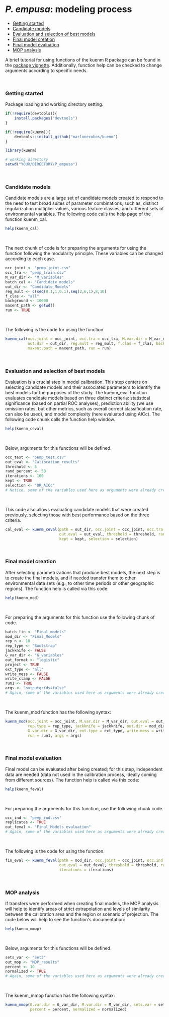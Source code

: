 *P. empusa*: modeling process
================

-   [Getting started](#getting-started)
-   [Candidate models](#candidate-models)
-   [Evaluation and selection of best models](#evaluation-and-selection-of-best-models)
-   [Final model creation](#final-model-creation)
-   [Final model evaluation](#final-model-evaluation)
-   [MOP analysis](#mop-analysis)

A brief tutorial for using functions of the kuenm R package can be found in the <a href="https://github.com/manubio13/kuenm" target="_blank">package vignette</a>. Additionally, function help can be checked to change arguments according to specific needs.

<br>

### Getting started

Package loading and working directory setting.

``` r
if(!require(devtools)){
    install.packages("devtools")
}

if(!require(kuenm)){
    devtools::install_github("marlonecobos/kuenm")
}

library(kuenm)

# working directory
setwd("YOUR/DIRECTORY/P_empusa")
```

<br>

### Candidate models

Candidate models are a large set of candidate models created to respond to the need to test broad suites of parameter combinations, such as, distinct regularization multiplier values, various feature classes, and different sets of environmental variables. The following code calls the help page of the function kuenm\_cal.

``` r
help(kuenm_cal)
```

<br>

The next chunk of code is for preparing the arguments for using the function following the modularity principle. These variables can be changed according to each case.

``` r
occ_joint <- "pemp_joint.csv"
occ_tra <- "pemp_train.csv"
M_var_dir <- "M_variables"
batch_cal <- "Candidate_models"
out_dir <- "Candidate_Models"
reg_mult <- c(seq(0.1,1,0.1),seq(2,6,1),8,10)
f_clas <- "all"
background <- 10000
maxent_path <- getwd()
run <- TRUE
```

<br>

The following is the code for using the function.

``` r
kuenm_cal(occ.joint = occ_joint, occ.tra = occ_tra, M.var.dir = M_var_dir, batch = batch_cal,
          out.dir = out_dir, reg.mult = reg_mult, f.clas = f_clas, background = background,
          maxent.path = maxent_path, run = run)
```

<br>

### Evaluation and selection of best models

Evaluation is a crucial step in model calibration. This step centers on selecting candidate models and their associated parameters to identify the best models for the purposes of the study. The kuenm\_eval function evaluates candidate models based on three distinct criteria: statistical significance (based on partial ROC analyses), prediction ability (we use omission rates, but other metrics, such as overall correct classification rate, can also be used), and model complexity (here evaluated using AICc). The following code chunk calls the function help window.

``` r
help(kuenm_ceval)
```

<br>

Below, arguments for this functions will be defined.

``` r
occ_test <- "pemp_test.csv"
out_eval <- "Calibration_results"
threshold <- 5
rand_percent <- 50
iterations <- 100
kept <- TRUE
selection <- "OR_AICc"
# Notice, some of the variables used here as arguments were already created for the previous function
```

<br>

This code also allows evaluating candidate models that were created previously, selecting those with best performance based on the three criteria.

``` r
cal_eval <- kuenm_ceval(path = out_dir, occ.joint = occ_joint, occ.tra = occ_tra, occ.test = occ_test, batch = batch_cal,
                        out.eval = out_eval, threshold = threshold, rand.percent = rand_percent, iterations = iterations,
                        kept = kept, selection = selection)
```

<br>

### Final model creation

After selecting parametrizations that produce best models, the next step is to create the final models, and if needed transfer them to other environmental data sets (e.g., to other time periods or other geographic regions). The function help is called via this code:

``` r
help(kuenm_mod)
```

<br>

For preparing the arguments for this function use the following chunk of code.

``` r
batch_fin <- "Final_models"
mod_dir <- "Final_Models"
rep_n <- 10
rep_type <- "Bootstrap"
jackknife <- FALSE
G_var_dir <- "G_variables"
out_format <- "logistic"
project <- TRUE
ext_type <- "all"
write_mess <- FALSE
write_clamp <- FALSE
run1 <- TRUE
args <- "outputgrids=false"
# Again, some of the variables used here as arguments were already created for the previous functions
```

<br>

The kuenm\_mod function has the following syntax:

``` r
kuenm_mod(occ.joint = occ_joint, M.var.dir = M_var_dir, out.eval = out_eval, batch = batch_fin, rep.n = rep_n,
          rep.type = rep_type, jackknife = jackknife, out.dir = mod_dir, out.format = out_format, project = project,
          G.var.dir = G_var_dir, ext.type = ext_type, write.mess = write_mess, write.clamp = write_clamp, 
          run = run1, args = args)
```

<br>

### Final model evaluation

Final model can be evaluated after being created; for this step, independent data are needed (data not used in the calibration process, ideally coming from different sources). The function help is called via this code:

``` r
help(kuenm_feval)
```

<br>

For preparing the arguments for this function, use the following chunk code.

``` r
occ_ind <- "pemp_ind.csv"
replicates <- TRUE
out_feval <- "Final_Models_evaluation"
# Again, some of the variables used here as arguments were already created for the previous functions
```

<br>

The following is the code for using the function.

``` r
fin_eval <- kuenm_feval(path = mod_dir, occ.joint = occ_joint, occ.ind = occ_ind, replicates = replicates,
                        out.eval = out_feval, threshold = threshold, rand.percent = rand_percent,
                        iterations = iterations)
```

<br>

### MOP analysis

If transfers were performed when creating final models, the MOP analysis will help to identify areas of strict extrapolation and levels of similarity between the calibration area and the region or scenario of projection. The code below will help to see the function's documentation:

``` r
help(kuenm_mmop)
```

<br>

Below, arguments for this functions will be defined.

``` r
sets_var <- "Set3"
out_mop <- "MOP_results"
percent <- 10
normalized <- TRUE
# Again, some of the variables used here as arguments were already created for the previous functions
```

<br>

The kuenm\_mmop function has the following syntax:

``` r
kuenm_mmop(G.var.dir = G_var_dir, M.var.dir = M_var_dir, sets.var = sets_var, out.mop = out_mop,
           percent = percent, normalized = normalized)
```
